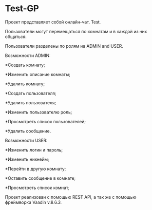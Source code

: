 # Test-GP
Проект представляет собой онлайн-чат. Test.

Пользователи могут перемещаться по комнатам и в каждой из них общаться.

Пользователи разделены по ролям на ADMIN and USER.

Возможности ADMIN:

  *Создать комнату;
  
  *Изменить описание комнаты;
  
  *Удалить комнату;
  
  *Создать пользователя;
  
  *Удалить пользователя;
  
  *Изменить пользователю роль;
  
  *Просмотреть список пользователей;
  
  *Удалить сообщение.

Возможности USER:

  *Изменить логин и пароль;
  
  *Изменить никнейм;
  
  *Перейти в другую комнату;
  
  *Оставить сообщение в комнате;
  
  *Просмотреть список комнат;
  
Проект реализован с помощью REST API, а так же с помощью фреймворка Vaadin v.8.6.3.
